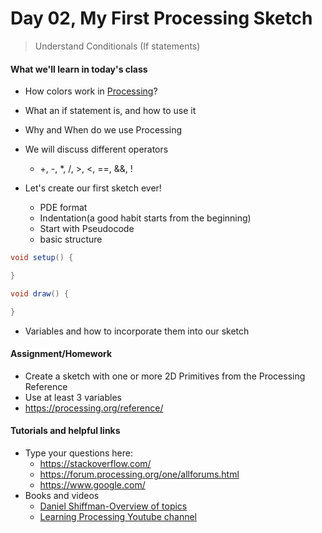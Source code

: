 ﻿# Day 02, My First Processing Sketch

> Understand Conditionals (If statements)

#### What we'll learn in today's class

- How colors work in [Processing](https://processing.org/reference/color_.html)?
- What an if statement is, and how to use it
- Why and When do we use Processing
- We will discuss different operators
  - +, -, *, /, >, <, ==, &&, !








- Let's create our first sketch ever!
  - PDE format
  - Indentation(a good habit starts from the beginning)
  - Start with Pseudocode
  - basic structure

```java
void setup() {

}

void draw() {

}
```

- Variables and how to incorporate them into our sketch

#### Assignment/Homework

- Create a sketch with one or more 2D Primitives from the Processing Reference
- Use at least 3 variables
- https://processing.org/reference/

#### Tutorials and helpful links

- Type your questions here:
  - https://stackoverflow.com/
  - https://forum.processing.org/one/allforums.html
  - https://www.google.com/
- Books and videos
  - [Daniel Shiffman-Overview of topics](http://learningprocessing.com/videos/0-6#)
  - [Learning Processing Youtube channel](https://www.youtube.com/user/shiffman/playlists?view=50&sort=dd&shelf_id=2)
